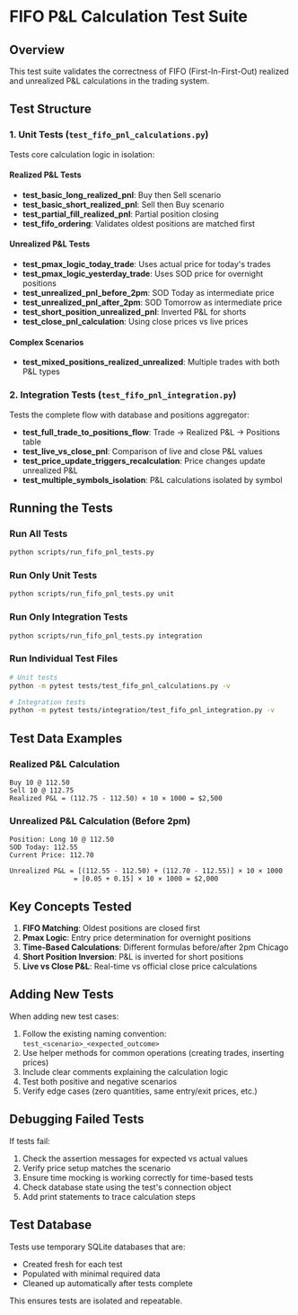 # FIFO P&L Calculation Test Suite

## Overview

This test suite validates the correctness of FIFO (First-In-First-Out) realized and unrealized P&L calculations in the trading system.

## Test Structure

### 1. Unit Tests (`test_fifo_pnl_calculations.py`)

Tests core calculation logic in isolation:

#### Realized P&L Tests
- **test_basic_long_realized_pnl**: Buy then Sell scenario
- **test_basic_short_realized_pnl**: Sell then Buy scenario  
- **test_partial_fill_realized_pnl**: Partial position closing
- **test_fifo_ordering**: Validates oldest positions are matched first

#### Unrealized P&L Tests
- **test_pmax_logic_today_trade**: Uses actual price for today's trades
- **test_pmax_logic_yesterday_trade**: Uses SOD price for overnight positions
- **test_unrealized_pnl_before_2pm**: SOD Today as intermediate price
- **test_unrealized_pnl_after_2pm**: SOD Tomorrow as intermediate price
- **test_short_position_unrealized_pnl**: Inverted P&L for shorts
- **test_close_pnl_calculation**: Using close prices vs live prices

#### Complex Scenarios
- **test_mixed_positions_realized_unrealized**: Multiple trades with both P&L types

### 2. Integration Tests (`test_fifo_pnl_integration.py`)

Tests the complete flow with database and positions aggregator:

- **test_full_trade_to_positions_flow**: Trade → Realized P&L → Positions table
- **test_live_vs_close_pnl**: Comparison of live and close P&L values
- **test_price_update_triggers_recalculation**: Price changes update unrealized P&L
- **test_multiple_symbols_isolation**: P&L calculations isolated by symbol

## Running the Tests

### Run All Tests
```bash
python scripts/run_fifo_pnl_tests.py
```

### Run Only Unit Tests
```bash
python scripts/run_fifo_pnl_tests.py unit
```

### Run Only Integration Tests
```bash
python scripts/run_fifo_pnl_tests.py integration
```

### Run Individual Test Files
```bash
# Unit tests
python -m pytest tests/test_fifo_pnl_calculations.py -v

# Integration tests  
python -m pytest tests/integration/test_fifo_pnl_integration.py -v
```

## Test Data Examples

### Realized P&L Calculation
```
Buy 10 @ 112.50
Sell 10 @ 112.75
Realized P&L = (112.75 - 112.50) × 10 × 1000 = $2,500
```

### Unrealized P&L Calculation (Before 2pm)
```
Position: Long 10 @ 112.50
SOD Today: 112.55
Current Price: 112.70

Unrealized P&L = [(112.55 - 112.50) + (112.70 - 112.55)] × 10 × 1000
                = [0.05 + 0.15] × 10 × 1000 = $2,000
```

## Key Concepts Tested

1. **FIFO Matching**: Oldest positions are closed first
2. **Pmax Logic**: Entry price determination for overnight positions
3. **Time-Based Calculations**: Different formulas before/after 2pm Chicago
4. **Short Position Inversion**: P&L is inverted for short positions
5. **Live vs Close P&L**: Real-time vs official close price calculations

## Adding New Tests

When adding new test cases:

1. Follow the existing naming convention: `test_<scenario>_<expected_outcome>`
2. Use helper methods for common operations (creating trades, inserting prices)
3. Include clear comments explaining the calculation logic
4. Test both positive and negative scenarios
5. Verify edge cases (zero quantities, same entry/exit prices, etc.)

## Debugging Failed Tests

If tests fail:

1. Check the assertion messages for expected vs actual values
2. Verify price setup matches the scenario
3. Ensure time mocking is working correctly for time-based tests
4. Check database state using the test's connection object
5. Add print statements to trace calculation steps

## Test Database

Tests use temporary SQLite databases that are:
- Created fresh for each test
- Populated with minimal required data
- Cleaned up automatically after tests complete

This ensures tests are isolated and repeatable.